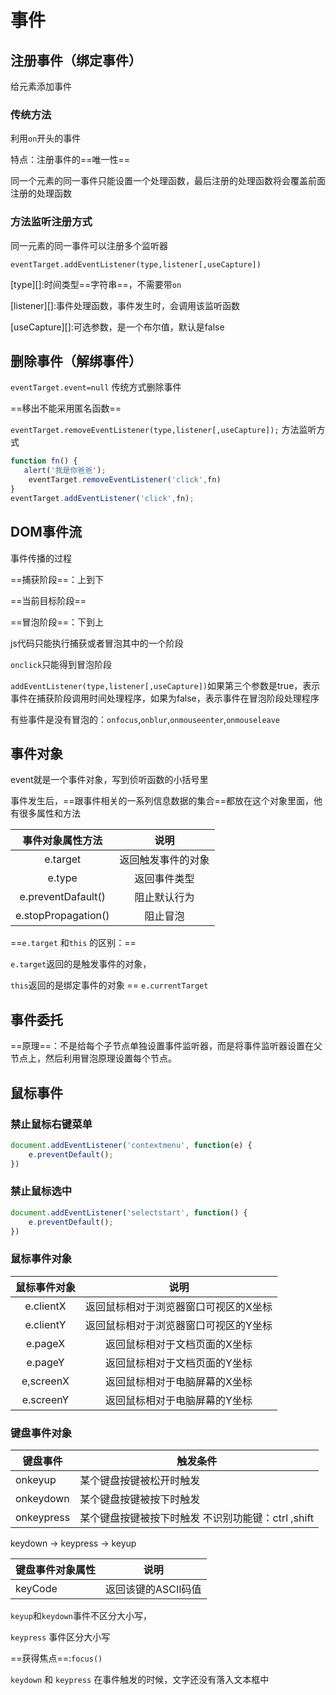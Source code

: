 # 事件

## 注册事件（绑定事件）

给元素添加事件

### 传统方法

利用`on`开头的事件



特点：注册事件的==唯一性==

同一个元素的同一事件只能设置一个处理函数，最后注册的处理函数将会覆盖前面注册的处理函数



### 方法监听注册方式

同一元素的同一事件可以注册多个监听器

`eventTarget.addEventListener(type,listener[,useCapture])`

[type][]:时间类型==字符串==，不需要带`on`

[listener][]:事件处理函数，事件发生时，会调用该监听函数

[useCapture][]:可选参数，是一个布尔值，默认是false

## 删除事件（解绑事件）

`eventTarget.event=null`     传统方式删除事件

==移出不能采用匿名函数==

`eventTarget.removeEventListener(type,listener[,useCapture]);` 方法监听方式



```js
function fn() {
   alert('我是你爸爸');
    eventTarget.removeEventListener('click',fn)
}
eventTarget.addEventListener('click',fn);
```

   ## DOM事件流

事件传播的过程

==捕获阶段==：上到下

==当前目标阶段==

==冒泡阶段==：下到上



js代码只能执行捕获或者冒泡其中的一个阶段



`onclick`只能得到冒泡阶段

`addEventListener(type,listener[,useCapture])`如果第三个参数是true，表示事件在捕获阶段调用时间处理程序，如果为false，表示事件在冒泡阶段处理程序



有些事件是没有冒泡的：`onfocus`,`onblur`,`onmouseenter`,`onmouseleave`

## 事件对象

event就是一个事件对象，写到侦听函数的小括号里

事件发生后，==跟事件相关的一系列信息数据的集合==都放在这个对象里面，他有很多属性和方法

|  事件对象属性方法   |        说明        |
| :-----------------: | :----------------: |
|      e.target       | 返回触发事件的对象 |
|       e.type        |    返回事件类型    |
| e.preventDafault()  |    阻止默认行为    |
| e.stopPropagation() |      阻止冒泡      |

==`e.target` 和`this` 的区别：==

`e.target`返回的是触发事件的对象，

`this`返回的是绑定事件的对象     ==    `e.currentTarget`

## 事件委托



==原理==：不是给每个子节点单独设置事件监听器，而是将事件监听器设置在父节点上，然后利用冒泡原理设置每个节点。



## 鼠标事件

### 禁止鼠标右键菜单

```javascript
document.addEventListener('contextmenu', function(e) {
    e.preventDefault();
})
```

### 禁止鼠标选中

```javascript
document.addEventListener('selectstart', function() {
    e.preventDefault();
})
```



### 鼠标事件对象

| 鼠标事件对象 |                 说明                  |
| :----------: | :-----------------------------------: |
|  e.clientX   | 返回鼠标相对于浏览器窗口可视区的X坐标 |
|  e.clientY   | 返回鼠标相对于浏览器窗口可视区的Y坐标 |
|   e.pageX    |     返回鼠标相对于文档页面的X坐标     |
|   e.pageY    |     返回鼠标相对于文档页面的Y坐标     |
|  e,screenX   |     返回鼠标相对于电脑屏幕的X坐标     |
|  e.screenY   |     返回鼠标相对于电脑屏幕的Y坐标     |

### 键盘事件对象

| 键盘事件   | 触发条件                                            |
| ---------- | --------------------------------------------------- |
| onkeyup    | 某个键盘按键被松开时触发                            |
| onkeydown  | 某个键盘按键被按下时触发                            |
| onkeypress | 某个键盘按键被按下时触发  不识别功能键：ctrl ,shift |



keydown -> keypress -> keyup





| 键盘事件对象属性 | 说明                |
| ---------------- | ------------------- |
| keyCode          | 返回该键的ASCII码值 |

`keyup`和`keydown`事件不区分大小写，

`keypress`  事件区分大小写



==获得焦点==:`focus()`





`keydown` 和 `keypress` 在事件触发的时候，文字还没有落入文本框中



​       
